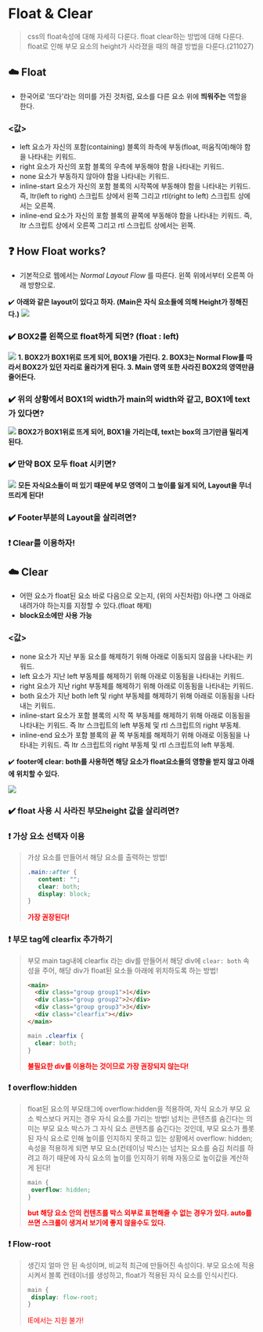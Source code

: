 # Float & Clear
> css의 float속성에 대해 자세히 다룬다. float clear하는 방법에 대해 다룬다. float로 인해 부모 요소의 height가 사라졌을 때의 해결 방법을 다룬다.(211027)
## ☁️ Float
- 한국어로 '뜨다'라는 의미를 가진 것처럼, 요소를 다른 요소 위에 **띄워주는** 역할을 한다.
### <값>
- left
요소가 자신의 포함(containing) 블록의 좌측에 부동(float, 떠움직여)해야 함을 나타내는 키워드.
- right
요소가 자신의 포함 블록의 우측에 부동해야 함을 나타내는 키워드.
- none
요소가 부동하지 않아야 함을 나타내는 키워드.
- inline-start
요소가 자신의 포함 블록의 시작쪽에 부동해야 함을 나타내는 키워드. 즉, ltr(left to right) 스크립트 상에서 왼쪽 그리고 rtl(right to left) 스크립트 상에서는 오른쪽.
- inline-end
요소가 자신의 포함 블록의 끝쪽에 부동해야 함을 나타내는 키워드. 즉, ltr 스크립트 상에서 오른쪽 그리고 rtl 스크립트 상에서는 왼쪽.
## ❓ How Float works?
- 기본적으로 웹에서는 _Normal Layout Flow_ 를 따른다. 왼쪽 위에서부터 오른쪽 아래 방향으로.

✔️ **아래와 같은 layout이 있다고 하자. (Main은 자식 요소들에 의해 Height가 정해진다.)**
![](https://images.velog.io/images/songjy377/post/607a71e5-bf5b-459a-b004-0832358ce74e/image.png)
### ✔️ BOX2를 왼쪽으로 float하게 되면? (float : left)
![](https://images.velog.io/images/songjy377/post/db430d34-b5da-431a-8be7-b4b1360f7888/image.png)
**1. BOX2가 BOX1위로 뜨게 되어, BOX1을 가린다.
2. BOX3는 Normal Flow를 따라서 BOX2가 있던 자리로 올라가게 된다.
3. Main 영역 또한 사라진 BOX2의 영역만큼 줄어든다.**

### ✔️ 위의 상황에서 BOX1의 width가 main의 width와 같고, BOX1에 text가 있다면?
![](https://images.velog.io/images/songjy377/post/9785824d-761b-4f2a-bd6d-78008c88148b/image.png)
**BOX2가 BOX1위로 뜨게 되어, BOX1을 가리는데, text는 box의 크기만큼 밀리게 된다.**

### ✔️ 만약 BOX 모두 float 시키면?
![](https://images.velog.io/images/songjy377/post/a5fadf69-e0f3-4cc8-bc3b-58acafb72dbc/image.png)
**모든 자식요소들이 떠 있기 때문에 부모 영역이 그 높이를 잃게 되어, Layout을 무너뜨리게 된다!**

### ✔️ Footer부분의 Layout을 살리려면? 
### ❗ Clear를 이용하자!

## ☁️ Clear
- 어떤 요소가 float된 요소 바로 다음으로 오는지, (위의 사진처럼) 아나면 그 아래로 내려가야 하는지를 지정할 수 있다.(float 해제)
- **block요소에만 사용 가능**

### <값>
- none
요소가 지난 부동 요소를 해제하기 위해 아래로 이동되지 않음을 나타내는 키워드.
- left
요소가 지난 left 부동체를 해제하기 위해 아래로 이동됨을 나타내는 키워드.
- right
요소가 지난 right 부동체를 해제하기 위해 아래로 이동됨을 나타내는 키워드.
- both
요소가 지난 both left 및 right 부동체를 해제하기 위해 아래로 이동됨을 나타내는 키워드.
- inline-start
요소가 포함 블록의 시작 쪽 부동체를 해제하기 위해 아래로 이동됨을 나타내는 키워드. 즉 ltr 스크립트의 left 부동체 및 rtl 스크립트의 right 부동체.
- inline-end
요소가 포함 블록의 끝 쪽 부동체를 해제하기 위해 아래로 이동됨을 나타내는 키워드. 즉 ltr 스크립트의 right 부동체 및 rtl 스크립트의 left 부동체.

✔️ **footer에 clear: both를 사용하면 해당 요소가 float요소들의 영향을 받지 않고 아래에 위치할 수 있다.**

![](https://images.velog.io/images/songjy377/post/a8839960-5dd6-4275-8ac0-bf0251648402/image.png)

### ✔️ float 사용 시 사라진 부모height 값을 살리려면?

### ❗ 가상 요소 선택자 이용
>가상 요소를 만들어서 해당 요소를 출력하는 방법!
>``` css
>.main::after {
>    content: "";
>    clear: both;
>    display: block;
>}
>```
><span style="color:red">**가장 권장된다!**<span>
### ❗ 부모 tag에 clearfix 추가하기
>부모 main tag내에 clearfix 라는 div를 만들어서 해당 div에 `clear: both` 속성을 주어, 해당 div가 float된 요소들 아래에 위치하도록 하는 방법!
>```html
> <main>
>   <div class="group group1">1</div>
>   <div class="group group2">2</div>
>   <div class="group group3">3</div>
>   <div class="clearfix"></div>
> </main>
> ```
> ```css
> main .clearfix {
>   clear: both;
> }
> ```
> <span style="color:red">**불필요한 div를 이용하는 것이므로 가장 권장되지 않는다!**<span>
  
### ❗ overflow:hidden
> float된 요소의 부모태그에 overflow:hidden을 적용하여, 자식 요소가 부모 요소 박스보다 커지는 경우 자식 요소를 가리는 방법!
>넘치는 콘텐츠를 숨긴다는 의미는 부모 요소 박스가 그 자식 요소 콘텐츠를 숨긴다는 것인데,
>부모 요소가 플롯된 자식 요소로 인해 높이를 인지하지 못하고 있는 상황에서 overflow: hidden; 속성을 적용하게 되면 부모 요소(컨테이닝 박스)는 넘치는 요소를 숨김 처리를 하려고 하기 때문에 자식 요소의 높이를 인지하기 위해 자동으로 높이값을 계산하게 된다!
>```css
>main {
>  overflow: hidden;
>}  
>```
><span style="color:red">**but 해당 요소 안의 컨텐츠를 박스 외부로 표현해줄 수 없는 경우가 있다. auto를 쓰면 스크롤이 생겨서 보기에 좋지 않을수도 있다.**<span>
  
### ❗ Flow-root
>생긴지 얼마 안 된 속성이며, 비교적 최근에 만들어진 속성이다. 
>부모 요소에 적용시켜서 블록 컨테이너를 생성하고, float가 적용된 자식 요소를 인식시킨다.
>```css
>main {
>  display: flow-root;
>}  
>```
><span style="color:red">IE에서는 지원 불가!<span>

  